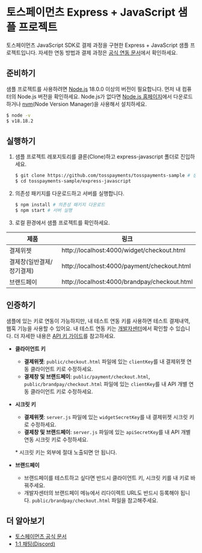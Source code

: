 # 토스페이먼츠 Express + JavaScript 샘플 프로젝트

토스페이먼츠 JavaScript SDK로 결제 과정을 구현한 Express + JavaScript 샘플 프로젝트입니다. 자세한 연동 방법과 결제 과정은 [공식 연동 문서](https://docs.tosspayments.com/guides/v2/get-started)에서 확인하세요.

## 준비하기

샘플 프로젝트를 사용하려면 [Node.js](https://nodejs.org/ko/) 18.0.0 이상의 버전이 필요합니다. 먼저 내 컴퓨터의 Node.js 버전을 확인하세요. Node.js가 없다면 [Node.js 홈페이지](https://nodejs.org/ko/download/)에서 다운로드하거나 [nvm](https://github.com/nvm-sh/nvm#about)(Node Version Manager)을 사용해서 설치하세요.

```sh
$ node -v
$ v18.18.2
```

## 실행하기

1. 샘플 프로젝트 레포지토리를 클론(Clone)하고 express-javascript 폴더로 진입하세요.

   ```sh
   $ git clone https://github.com/tosspayments/tosspayments-sample # 샘플 프로젝트 클론
   $ cd tosspayments-sample/express-javascript
   ```

2. 의존성 패키지를 다운로드하고 서버를 실행합니다.

   ```sh
   $ npm install # 의존성 패키지 다운로드
   $ npm start # 서버 실행
   ```

3. 로컬 환경에서 샘플 프로젝트를 확인하세요.

| 제품                      | 링크                                         |
| ------------------------- | -------------------------------------------- |
| 결제위젯                  | http://localhost:4000/widget/checkout.html   |
| 결제창(일반결제/정기결제) | http://localhost:4000/payment/checkout.html  |
| 브랜드페이                | http://localhost:4000/brandpay/checkout.html |

## 인증하기

샘플에 있는 키로 연동이 가능하지만, 내 테스트 연동 키를 사용하면 테스트 결제내역, 웹훅 기능을 사용할 수 있어요. 내 테스트 연동 키는 [개발자센터](https://developers.tosspayments.com/my/api-keys)에서 확인할 수 있습니다. 더 자세한 내용은 [API 키 가이드](https://docs.tosspayments.com/reference/using-api/api-keys)를 참고하세요.

- **클라이언트 키**

  - **결제위젯**: `public/checkout.html` 파일에 있는 `clientKey`를 내 결제위젯 연동 클라이언트 키로 수정하세요.
  - **결제창 및 브랜드페이**: `public/payment/checkout.html`, `public/brandpay/checkout.html` 파일에 있는 `clientKey`를 내 API 개별 연동 클라이언트 키로 수정하세요.

- **시크릿 키**

  - **결제위젯**: `server.js` 파일에 있는 `widgetSecretKey`를 내 결제위젯 시크릿 키로 수정하세요.
  - **결제창 및 브랜드페이**: `server.js` 파일에 있는 `apiSecretKey`를 내 API 개별 연동 시크릿 키로 수정하세요.

  \* 시크릿 키는 외부에 절대 노출되면 안 됩니다.

- **브랜드페이**

  - 브랜드페이를 테스트하고 싶다면 반드시 클라이언트 키, 시크릿 키를 내 키로 바꿔주세요.
  - 개발자센터의 브랜드페이 메뉴에서 리다이렉트 URL도 반드시 등록해야 됩니다. `public/brandpay/checkout.html` 파일을 참고해주세요.

## 더 알아보기

- [토스페이먼츠 공식 문서](https://docs.tosspayments.com/guides/v2/get-started)
- [1:1 채팅(Discord)](https://discord.com/invite/VdkfJnknD9)
